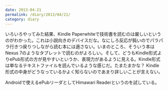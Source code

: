```yaml
---
date: 2013-04-21
permalink: /diary/2013/04/21/
category: diary
---
```


いろいろやってみた結果、Kindle Paperwhiteで技術書を読むのは厳しいというのがわかった。これは小説向きのデバイスだな。なにしろ反応が鈍いのでパラパラ行きつ戻りつしながら読む本には適さない。いまのところ、そういう本はNexus 7のようなタブレットで読むのがよろしい。そして、どうもKindle形式よりePub形式の方が見やすいというか、表現力があるように見える。Kindle形式は単なるテキストファイルを読んでいるような感じだ。たまたまかな？ Kindle形式の中身がどうなっているかよく知らないのであまり詳しいことが言えない。

Androidで使えるePubリーダとしてHimawari Readerというのを試している。